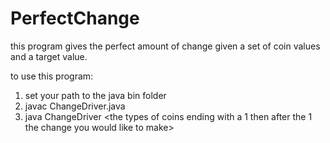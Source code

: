 # PerfectChange
this program gives the perfect amount of change given a set of coin values and a target value. 

to use this program:
  1. set your path to the java bin folder
  2. javac ChangeDriver.java
  3. java ChangeDriver <the types of coins ending with a 1 then after the 1 the change you would like to make> 
